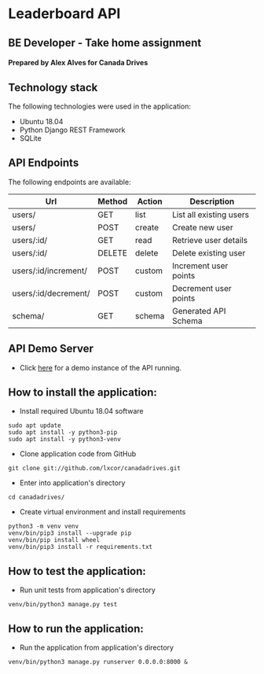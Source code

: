 # Leaderboard API
## BE Developer - Take home assignment

#### Prepared by Alex Alves for Canada Drives

 ## Technology stack
 The following technologies were used in the application:

- Ubuntu 18.04 
- Python Django REST Framework 
- SQLite

## API Endpoints

The following endpoints are available:

| Url                  | Method    | Action | Description                    |
|----------------------|-----------|--------|--------------------------------|
| users/               | GET       | list   | List all existing users        |
| users/               | POST      | create | Create new user                |
| users/:id/           | GET       | read   | Retrieve user details          |
| users/:id/           | DELETE    | delete | Delete existing user           |
| users/:id/increment/ | POST      | custom | Increment user points          |
| users/:id/decrement/ | POST      | custom | Decrement user points          |
| schema/              | GET       | schema | Generated API Schema           |

## API Demo Server
- Click [here](http://143.110.223.227) for a demo instance of the API running.


## How to install the application:

- Install required Ubuntu 18.04 software
```console
sudo apt update
sudo apt install -y python3-pip
sudo apt install -y python3-venv
```

- Clone application code from GitHub
```console
git clone git://github.com/lxcor/canadadrives.git
```

- Enter into application's directory
```console
cd canadadrives/
```

- Create virtual environment and install requirements
```console
python3 -m venv venv
venv/bin/pip3 install --upgrade pip
venv/bin/pip install wheel
venv/bin/pip3 install -r requirements.txt
```
## How to test the application:

- Run unit tests from application's directory
```console
venv/bin/python3 manage.py test
```
## How to run the application:

- Run the application from application's directory
```console
venv/bin/python3 manage.py runserver 0.0.0.0:8000 &
```

